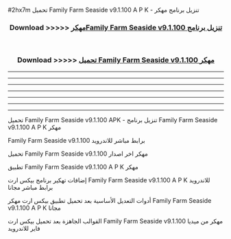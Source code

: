 #2hx7m تحميل Family Farm Seaside v9.1.100  A P K - تنزيل برنامج مهكر



<div align="center">
<h3>Download >>>>> <a href="https://runaway1.web.app/?sq=Family Farm Seaside v9.1.100 ">مهكرFamily Farm Seaside v9.1.100  تنزيل برنامج</a></h3><br>

<h3>Download >>>>> <a href="https://runaway1.web.app/?sq=Family Farm Seaside v9.1.100 ">تحميل Family Farm Seaside v9.1.100  مهكر</a></h3>
</div>


----------------------------------------------------------

----------------------------------------------------------

----------------------------------------------------------

----------------------------------------------------------

----------------------------------------------------------

----------------------------------------------------------

----------------------------------------------------------

تحميل Family Farm Seaside v9.1.100  APK - تنزيل برنامج Family Farm Seaside v9.1.100  A P K مهكر

Family Farm Seaside v9.1.100  برابط مباشر للاندرويد

تحميل Family Farm Seaside v9.1.100  مهكر اخر اصدار

تطبيق Family Farm Seaside v9.1.100  A P K مهكر

إضافات تهكير برنامج بيكس ارت Family Farm Seaside v9.1.100  A P K للاندرويد برابط مباشر مجانا

أدوات التعديل الأساسية بعد تحميل تطبيق بيكس ارت مهكر Family Farm Seaside v9.1.100  A P K مجانا

القوالب الجاهزة بعد تحميل بيكس ارت Family Farm Seaside v9.1.100  مهكر من ميديا فاير للاندرويد



